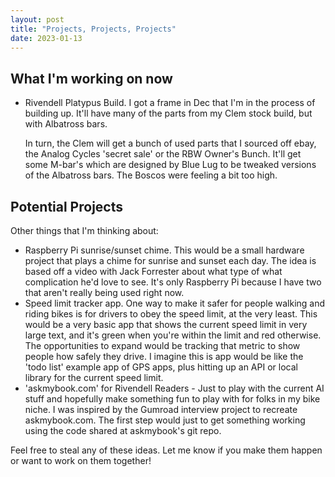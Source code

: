```yaml
---
layout: post
title: "Projects, Projects, Projects"
date: 2023-01-13
---
```


## What I'm working on now

- Rivendell Platypus Build. I got a frame in Dec that I'm in the process of building up. It'll have many of the parts from my Clem stock build, but with Albatross bars.

  In turn, the Clem will get a bunch of used parts that I sourced off ebay, the Analog Cycles 'secret sale' or the RBW Owner's Bunch. It'll get some M-bar's which are designed by Blue Lug to be tweaked versions of the Albatross bars. The Boscos were feeling a bit too high.

## Potential Projects

Other things that I'm thinking about:

- Raspberry Pi sunrise/sunset chime. This would be a small hardware project that plays a chime for sunrise and sunset each day. The idea is based off a video with Jack Forrester about what type of what complication he'd love to see. It's only Raspberry Pi because I have two that aren't really being used right now.
- Speed limit tracker app. One way to make it safer for people walking and riding bikes is for drivers to obey the speed limit, at the very least. This would be a very basic app that shows the current speed limit in very large text, and it's green when you're within the limit and red otherwise. The opportunities to expand would be tracking that metric to show people how safely they drive. I imagine this is app would be like the 'todo list' example app of GPS apps, plus hitting up an API or local library for the current speed limit.
- 'askmybook.com' for Rivendell Readers - Just to play with the current AI stuff and hopefully make something fun to play with for folks in my bike niche. I was inspired by the Gumroad interview project to recreate askmybook.com. The first step would just to get something working using the code shared at askmybook's git repo.

Feel free to steal any of these ideas. Let me know if you make them happen or want to work on them together!
